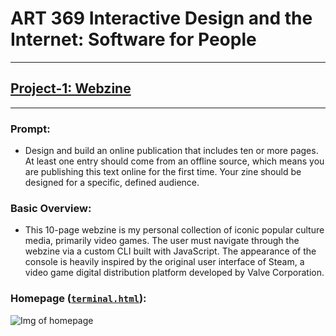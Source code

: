 # ART 369 Interactive Design and the Internet: Software for People 
---

## [Project-1: Webzine](https://github.com/ExzoZbta/interactive/tree/main/project-1/final)
---
  ### **Prompt**:
   - Design and build an online publication that includes ten or more pages.   At least one entry should come from an offline source, which means you are publishing this text online for the first time. Your zine should be designed for a specific, defined audience.

  ### **Basic Overview**:
   - This 10-page webzine is my personal collection of iconic popular culture media, primarily video games. The user must navigate through the webzine via a custom CLI built with JavaScript. The appearance of the console is heavily inspired by the original user interface of Steam, a video game digital distribution platform developed by Valve Corporation.

  ### **Homepage** ([`terminal.html`](https://github.com/ExzoZbta/interactive/tree/main/project-1/final/terminal)):
  ![Img of homepage](https://i.imgur.com/2ckqZzL.png)

